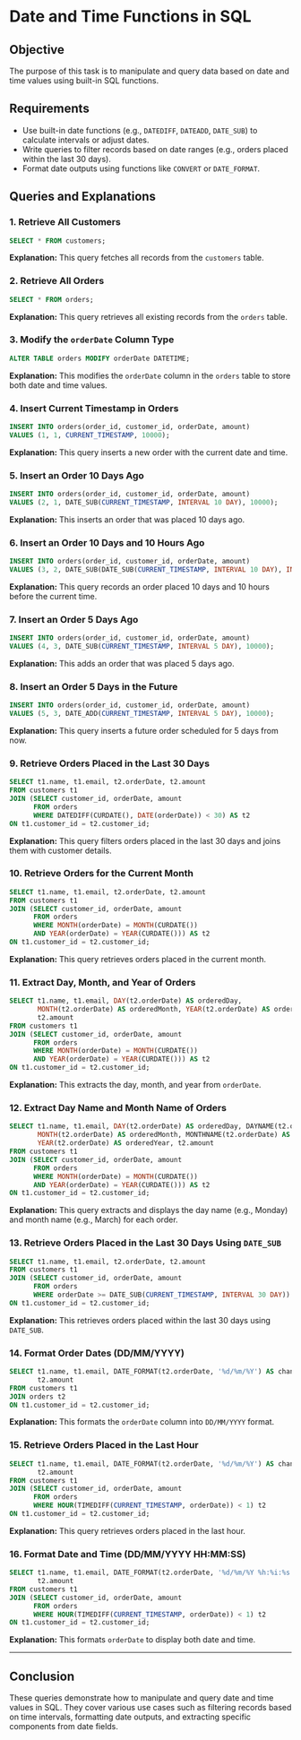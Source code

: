 # Date and Time Functions in SQL

## Objective

The purpose of this task is to manipulate and query data based on date and time values using built-in SQL functions.

## Requirements
- Use built-in date functions (e.g., `DATEDIFF`, `DATEADD`, `DATE_SUB`) to calculate intervals or adjust dates.
- Write queries to filter records based on date ranges (e.g., orders placed within the last 30 days).
- Format date outputs using functions like `CONVERT` or `DATE_FORMAT`.

## Queries and Explanations

### 1. Retrieve All Customers
```sql
SELECT * FROM customers;
```
**Explanation:** This query fetches all records from the `customers` table.

### 2. Retrieve All Orders
```sql
SELECT * FROM orders;
```
**Explanation:** This query retrieves all existing records from the `orders` table.

### 3. Modify the `orderDate` Column Type
```sql
ALTER TABLE orders MODIFY orderDate DATETIME;
```
**Explanation:** This modifies the `orderDate` column in the `orders` table to store both date and time values.

### 4. Insert Current Timestamp in Orders
```sql
INSERT INTO orders(order_id, customer_id, orderDate, amount)
VALUES (1, 1, CURRENT_TIMESTAMP, 10000);
```
**Explanation:** This query inserts a new order with the current date and time.

### 5. Insert an Order 10 Days Ago
```sql
INSERT INTO orders(order_id, customer_id, orderDate, amount)
VALUES (2, 1, DATE_SUB(CURRENT_TIMESTAMP, INTERVAL 10 DAY), 10000);
```
**Explanation:** This inserts an order that was placed 10 days ago.

### 6. Insert an Order 10 Days and 10 Hours Ago
```sql
INSERT INTO orders(order_id, customer_id, orderDate, amount)
VALUES (3, 2, DATE_SUB(DATE_SUB(CURRENT_TIMESTAMP, INTERVAL 10 DAY), INTERVAL 10 HOUR), 10000);
```
**Explanation:** This query records an order placed 10 days and 10 hours before the current time.

### 7. Insert an Order 5 Days Ago
```sql
INSERT INTO orders(order_id, customer_id, orderDate, amount)
VALUES (4, 3, DATE_SUB(CURRENT_TIMESTAMP, INTERVAL 5 DAY), 10000);
```
**Explanation:** This adds an order that was placed 5 days ago.

### 8. Insert an Order 5 Days in the Future
```sql
INSERT INTO orders(order_id, customer_id, orderDate, amount)
VALUES (5, 3, DATE_ADD(CURRENT_TIMESTAMP, INTERVAL 5 DAY), 10000);
```
**Explanation:** This query inserts a future order scheduled for 5 days from now.

### 9. Retrieve Orders Placed in the Last 30 Days
```sql
SELECT t1.name, t1.email, t2.orderDate, t2.amount
FROM customers t1
JOIN (SELECT customer_id, orderDate, amount
      FROM orders
      WHERE DATEDIFF(CURDATE(), DATE(orderDate)) < 30) AS t2
ON t1.customer_id = t2.customer_id;
```
**Explanation:** This query filters orders placed in the last 30 days and joins them with customer details.

### 10. Retrieve Orders for the Current Month
```sql
SELECT t1.name, t1.email, t2.orderDate, t2.amount
FROM customers t1
JOIN (SELECT customer_id, orderDate, amount
      FROM orders
      WHERE MONTH(orderDate) = MONTH(CURDATE())
      AND YEAR(orderDate) = YEAR(CURDATE())) AS t2
ON t1.customer_id = t2.customer_id;
```
**Explanation:** This query retrieves orders placed in the current month.

### 11. Extract Day, Month, and Year of Orders
```sql
SELECT t1.name, t1.email, DAY(t2.orderDate) AS orderedDay,
       MONTH(t2.orderDate) AS orderedMonth, YEAR(t2.orderDate) AS orderedYear,
       t2.amount
FROM customers t1
JOIN (SELECT customer_id, orderDate, amount
      FROM orders
      WHERE MONTH(orderDate) = MONTH(CURDATE())
      AND YEAR(orderDate) = YEAR(CURDATE())) AS t2
ON t1.customer_id = t2.customer_id;
```
**Explanation:** This extracts the day, month, and year from `orderDate`.

### 12. Extract Day Name and Month Name of Orders
```sql
SELECT t1.name, t1.email, DAY(t2.orderDate) AS orderedDay, DAYNAME(t2.orderDate) AS orderedDayName,
       MONTH(t2.orderDate) AS orderedMonth, MONTHNAME(t2.orderDate) AS orderedMonthName,
       YEAR(t2.orderDate) AS orderedYear, t2.amount
FROM customers t1
JOIN (SELECT customer_id, orderDate, amount
      FROM orders
      WHERE MONTH(orderDate) = MONTH(CURDATE())
      AND YEAR(orderDate) = YEAR(CURDATE())) AS t2
ON t1.customer_id = t2.customer_id;
```
**Explanation:** This query extracts and displays the day name (e.g., Monday) and month name (e.g., March) for each order.

### 13. Retrieve Orders Placed in the Last 30 Days Using `DATE_SUB`
```sql
SELECT t1.name, t1.email, t2.orderDate, t2.amount
FROM customers t1
JOIN (SELECT customer_id, orderDate, amount
      FROM orders
      WHERE orderDate >= DATE_SUB(CURRENT_TIMESTAMP, INTERVAL 30 DAY)) t2
ON t1.customer_id = t2.customer_id;
```
**Explanation:** This retrieves orders placed within the last 30 days using `DATE_SUB`.

### 14. Format Order Dates (DD/MM/YYYY)
```sql
SELECT t1.name, t1.email, DATE_FORMAT(t2.orderDate, '%d/%m/%Y') AS changed_dateFormat,
       t2.amount
FROM customers t1
JOIN orders t2
ON t1.customer_id = t2.customer_id;
```
**Explanation:** This formats the `orderDate` column into `DD/MM/YYYY` format.

### 15. Retrieve Orders Placed in the Last Hour
```sql
SELECT t1.name, t1.email, DATE_FORMAT(t2.orderDate, '%d/%m/%Y') AS changed_dateFormat,
       t2.amount
FROM customers t1
JOIN (SELECT customer_id, orderDate, amount
      FROM orders
      WHERE HOUR(TIMEDIFF(CURRENT_TIMESTAMP, orderDate)) < 1) t2
ON t1.customer_id = t2.customer_id;
```
**Explanation:** This query retrieves orders placed in the last hour.

### 16. Format Date and Time (DD/MM/YYYY HH:MM:SS)
```sql
SELECT t1.name, t1.email, DATE_FORMAT(t2.orderDate, '%d/%m/%Y %h:%i:%s') AS changed_dateFormat,
       t2.amount
FROM customers t1
JOIN (SELECT customer_id, orderDate, amount
      FROM orders
      WHERE HOUR(TIMEDIFF(CURRENT_TIMESTAMP, orderDate)) < 1) t2
ON t1.customer_id = t2.customer_id;
```
**Explanation:** This formats `orderDate` to display both date and time.

---

## Conclusion
These queries demonstrate how to manipulate and query date and time values in SQL. They cover various use cases such as filtering records based on time intervals, formatting date outputs, and extracting specific components from date fields.

